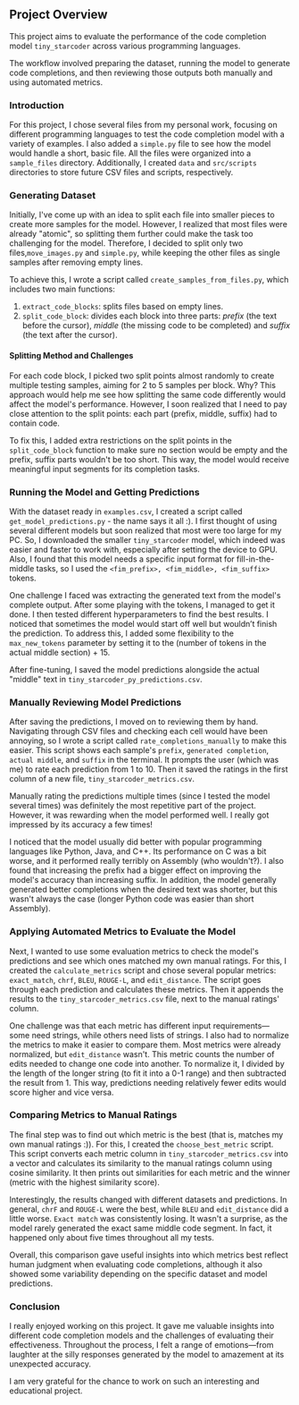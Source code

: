## Project Overview

This project aims to evaluate the performance of the code completion model
`tiny_starcoder` across various programming languages.

The workflow involved preparing the dataset, running the model to generate code completions, and
then reviewing those outputs both manually and using automated metrics. 

### Introduction

For this project, I chose several files from my personal work,
focusing on different programming languages to test the code completion
model with a variety of examples. I also added a `simple.py` file to see
how the model would handle a short, basic file. All the files were organized
into a `sample_files` directory. Additionally, I created `data` and
`src/scripts` directories to store future CSV files and scripts, respectively.

### Generating Dataset

Initially, I've come up with an idea to split each file into smaller pieces
to create more samples for the model. However, I realized that most files were
already "atomic", so splitting them further could make the task too challenging
for the model. Therefore, I decided to split only two files,`move_images.py`
and `simple.py`, while keeping the other files as single samples after removing
empty lines.

To achieve this, I wrote a script called `create_samples_from_files.py`,
which includes two main functions:

1. `extract_code_blocks`: splits files based on empty lines.
2. `split_code_block`: divides each block into three parts: *prefix*
   (the text before the cursor), *middle* (the missing code to be completed)
   and *suffix* (the text after the cursor).

#### Splitting Method and Challenges

For each code block, I picked two split points almost randomly to create
multiple testing samples, aiming for 2 to 5 samples per block. Why? This
approach would help me see how splitting the same code differently would
affect the model's performance. However, I soon realized that I need to pay
close attention to the split points: each part (prefix, middle, suffix)
had to contain code.

To fix this, I added extra restrictions on the split points in the
`split_code_block` function to make sure no section would be empty and the prefix,
suffix parts wouldn't be too short. This way, the model would receive meaningful
input segments for its completion tasks.

### Running the Model and Getting Predictions

With the dataset ready in `examples.csv`, I created a script called
`get_model_predictions.py` - the name says it all :). I first thought of
using several different models but soon realized that most were too
large for my PC. So, I downloaded the smaller `tiny_starcoder` model,
which indeed was easier and faster to work with, especially after
setting the device to GPU. Also, I found that this model
needs a specific input format for fill-in-the-middle tasks, so I used the
`<fim_prefix>, <fim_middle>, <fim_suffix>` tokens.

One challenge I faced was extracting the generated text from the
model's complete output. After some playing with the tokens, I managed
to get it done. I then tested different hyperparameters to find the best
results. I noticed that sometimes the model would start off well
but wouldn’t finish the prediction. To address this, I added some
flexibility to the `max_new_tokens` parameter by setting it to the
(number of tokens in the actual middle section) + 15.

After fine-tuning, I saved the model predictions alongside the actual
"middle" text in `tiny_starcoder_py_predictions.csv`.

### Manually Reviewing Model Predictions

After saving the predictions, I moved on to reviewing them by hand.
Navigating through CSV files and checking each cell would have been
annoying, so I wrote a script called `rate_completions_manually` to
make this easier. This script shows each sample's `prefix`,
`generated completion`, `actual middle`, and `suffix` in the terminal.
It prompts the user (which was me) to rate each prediction from 1 to 10.
Then it saved the ratings in the first column of a new file,
`tiny_starcoder_metrics.csv`.

Manually rating the predictions multiple times (since I tested the
model several times) was definitely the most repetitive part of the
project. However, it was rewarding when the model performed well.
I really got impressed by its accuracy a few times!

I noticed that the model usually did better with popular programming
languages like Python, Java, and C++. Its performance on C was a bit
worse, and it performed really terribly on Assembly (who wouldn't?).
I also found that increasing the prefix had a bigger effect on
improving the model's accuracy than increasing suffix. In addition, the model
generally generated better completions when the desired text was shorter,
but this wasn't always the case (longer Python code was easier than short Assembly).

### Applying Automated Metrics to Evaluate the Model

Next, I wanted to use some evaluation metrics to check the model's
predictions and see which ones matched my own manual ratings. For this,
I created the `calculate_metrics` script and chose several popular
metrics: `exact_match`, `chrf`, `BLEU`, `ROUGE-L`, and `edit_distance`.
The script goes through each prediction and calculates these metrics.
Then it appends the results to the `tiny_starcoder_metrics.csv` file, next to
the manual ratings' column.

One challenge was that each metric has different input requirements—
some need strings, while others need lists of strings. I also had to
normalize the metrics to make it easier to compare them. Most metrics
were already normalized, but `edit_distance` wasn't. This metric counts
the number of edits needed to change one code into another. To
normalize it, I divided by the length of the longer string (to fit it
into a 0-1 range) and then subtracted the result from 1. This way,
predictions needing relatively fewer edits would score higher and vice versa.

### Comparing Metrics to Manual Ratings

The final step was to find out which metric is the best (that is, matches my
own manual ratings :)). For this, I created the `choose_best_metric` script.
This script converts each metric column in `tiny_starcoder_metrics.csv`
into a vector and calculates its similarity to the manual ratings column
using cosine similarity. It then prints out similarities for each metric
and the winner (metric with the highest similarity score).

Interestingly, the results changed with different datasets and predictions.
In general, `chrF` and `ROUGE-L` were the best, while `BLEU` and `edit_distance`
did a little worse. `Exact match` was consistently losing. It wasn't a surprise,
as the model rarely generated the exact same middle code segment. In fact, it
happened only about five times throughout all my tests.

Overall, this comparison gave useful insights into which metrics best reflect
human judgment when evaluating code completions, although it also showed some
variability depending on the specific dataset and model predictions.

### Conclusion

I really enjoyed working on this project. It gave me valuable insights into
different code completion models and the challenges of evaluating their
effectiveness. Throughout the process, I felt a range of emotions—from laughter
at the silly responses generated by the model to amazement at its unexpected
accuracy.

I am very grateful for the chance to work on such an interesting and
educational project.

